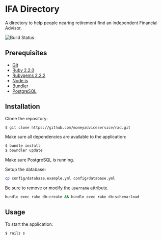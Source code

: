 # IFA Directory

A directory to help people nearing retirement find an Independent Financial Advisor.

![Build Status](https://travis-ci.org/moneyadviceservice/rad.svg?branch=master)

## Prerequisites

* [Git](http://git-scm.com)
* [Ruby 2.2.0](http://www.ruby-lang.org/en)
* [Rubygems 2.2.2](http://rubygems.org)
* [Node.js](http://nodejs.org/)
* [Bundler](http://bundler.io)
* [PostgreSQL](http://www.postgresql.org/)


## Installation

Clone the repository:

```sh
$ git clone https://github.com/moneyadviceservice/rad.git
```

Make sure all dependencies are available to the application:

```sh
$ bundle install
$ bowndler update
```

Make sure PostgreSQL is running.

Setup the database:

```sh
cp config/database.example.yml config/database.yml
```
Be sure to remove or modify the `username` attribute.

```sh
bundle exec rake db:create && bundle exec rake db:schema:load
```


## Usage

To start the application:

```sh
$ rails s
```

